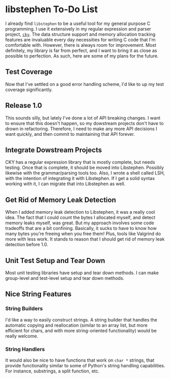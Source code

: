 # libstephen To-Do List

I already find `libstephen` to be a useful tool for my general purpose C
programming.  I use it extensively in my regular expression and parser project,
[`cky`](https://bitbucket.org/brenns10/cky).  The data structure support and
memory allocation tracking features are invaluable every day necessities for
writing C code that I'm comfortable with.  However, there is always room for
improvement.  Most definitely, my library is far from perfect, and I want to
bring it as close as possible to perfection.  As such, here are some of my plans
for the future.

## Test Coverage

Now that I've settled on a good error handling scheme, I'd like to up my test
coverage significantly.

## Release 1.0

This sounds silly, but lately I've done a lot of API breaking changes.  I want
to ensure that this doesn't happen, so my dowstream projects don't have to drown
in refactoring.  Therefore, I need to make any more API decisions I want
quickly, and then commit to maintaining that API forever.

## Integrate Dowstream Projects

CKY has a regular expression library that is mostly complete, but needs testing.
Once that is complete, it should be moved into Libstephen.  Possibly likewise
with the grammar/parsing tools too.  Also, I wrote a shell called LSH, with the
intention of integrating it with Libstephen.  If I get a solid syntax working
with it, I can migrate that into Libstephen as well.

## Get Rid of Memory Leak Detection

When I added memory leak detection to Libstephen, it was a really cool idea.
The fact that I could count the bytes I allocated myself, and detect memory
leaks myself, was great.  But my approach involves some code tradeoffs that are
a bit confining.  Basically, it sucks to have to know how many bytes you're
freeing when you free them!  Plus, tools like Valgrind do more with less work.
It stands to reason that I should get rid of memory leak detection before 1.0.

## Unit Test Setup and Tear Down

Most unit testing libraries have setup and tear down methods.  I can make
group-level and test-level setup and tear down methods.

## Nice String Features

### String Builders

I'd like a way to easily construct strings.  A string builder that handles the
automatic copying and reallocation (similar to an array list, but more efficient
for chars, and with more string-oriented functionality) would be really welcome.

### String Handlers

It would also be nice to have functions that work on `char *` strings, that
provide functionality similar to some of Python's string handling capabilities.
For instance, substrings, a split function, etc.
